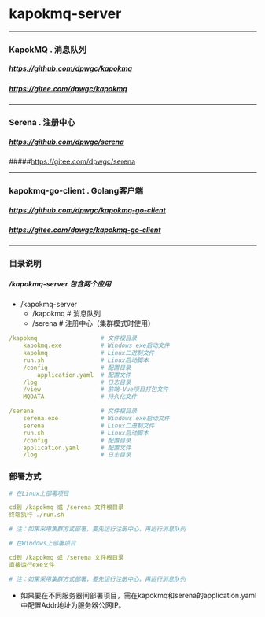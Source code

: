 # kapokmq-server

***

### KapokMQ . 消息队列

##### https://github.com/dpwgc/kapokmq

##### https://gitee.com/dpwgc/kapokmq

***

### Serena . 注册中心

##### https://github.com/dpwgc/serena

#####https://gitee.com/dpwgc/serena

***

### kapokmq-go-client . Golang客户端

##### https://github.com/dpwgc/kapokmq-go-client

##### https://gitee.com/dpwgc/kapokmq-go-client

***

### 目录说明

##### /kapokmq-server 包含两个应用

* /kapokmq-server
  * /kapokmq # 消息队列
  * /serena # 注册中心（集群模式时使用）

```yaml
/kapokmq                  # 文件根目录
    kapokmq.exe           # Windows exe启动文件
    kapokmq               # Linux二进制文件
    run.sh                # Linux启动脚本
    /config               # 配置目录
        application.yaml  # 配置文件
    /log                  # 日志目录
    /view                 # 前端-Vue项目打包文件
    MQDATA                # 持久化文件
```

```yaml
/serena                   # 文件根目录
    serena.exe            # Windows exe启动文件
    serena                # Linux二进制文件
    run.sh                # Linux启动脚本
    /config               # 配置目录
    application.yaml      # 配置文件
    /log                  # 日志目录
```

### 部署方式

```yaml
# 在Linux上部署项目

cd到 /kapokmq 或 /serena 文件根目录
终端执行 ./run.sh

# 注：如果采用集群方式部署，要先运行注册中心，再运行消息队列
```

```yaml
# 在Windows上部署项目

cd到 /kapokmq 或 /serena 文件根目录
直接运行exe文件

# 注：如果采用集群方式部署，要先运行注册中心，再运行消息队列
```

* 如果要在不同服务器间部署项目，需在kapokmq和serena的application.yaml中配置Addr地址为服务器公网IP。